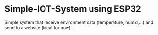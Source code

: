 # Simple-IOT-System using ESP32
Simple system that receive environment data (temperature, humid,...) and send to a website (local for now).
